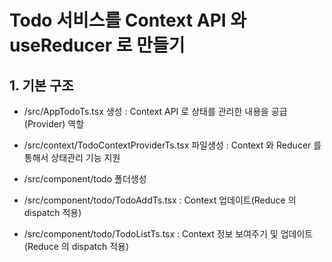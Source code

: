 # Todo 서비스를 Context API 와 useReducer 로 만들기

## 1. 기본 구조

- /src/AppTodoTs.tsx 생성
  : Context API 로 상태를 관리한 내용을 공급(Provider) 역할

- /src/context/TodoContextProviderTs.tsx 파일생성
  : Context 와 Reducer 를 통해서 상태관리 기능 지원

- /src/component/todo 폴더생성

- /src/component/todo/TodoAddTs.tsx
  : Context 업데이트(Reduce 의 dispatch 적용)

- /src/component/todo/TodoListTs.tsx
  : Context 정보 보여주기 및 업데이트(Reduce 의 dispatch 적용)
